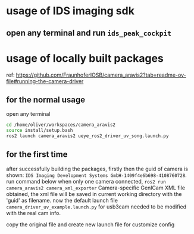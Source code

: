 # usage of IDS imaging sdk
open any terminal and run `ids_peak_cockpit`
---
# usage of locally built packages
ref: https://github.com/FraunhoferIOSB/camera_aravis2?tab=readme-ov-file#running-the-camera-driver
## for the normal usage
open any terminal
```bash
cd /home/oliver/workspaces/camera_aravis2
source install/setup.bash
ros2 launch camera_aravis2 ueye_ros2_driver_uv_song.launch.py
```
## for the first time
after successfully building the packages, 
firstly 
then the guid of camera is shown: `IDS Imaging Development Systems GmbH-1409f4e6b698-4108760728`.
run command below when only one camera connected, 
`ros2 run camera_aravis2 camera_xml_exporter`
Camera-specific GenICam XML file obtained, the xml file will be saved in current working directory with the 'guid' as filename.
now the default launch file `camera_driver_uv_example.launch.py` for usb3cam needed to be modified with the real cam info.

copy the original file and create new launch file for customize config
